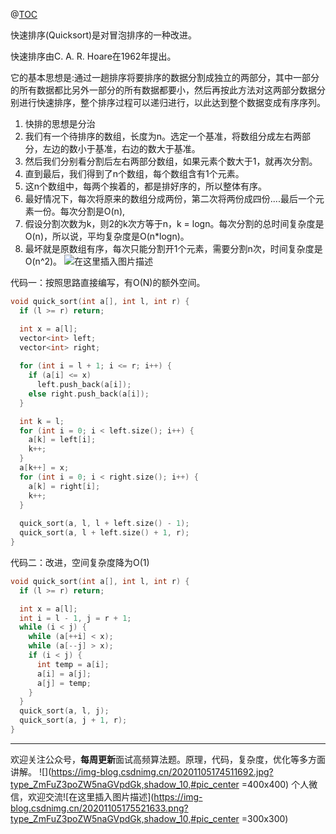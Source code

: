 ﻿@[TOC](面试-----快速排序看这一篇就够了)

快速排序(Quicksort)是对冒泡排序的一种改进。

快速排序由C. A. R. Hoare在1962年提出。

它的基本思想是:通过一趟排序将要排序的数据分割成独立的两部分，其中一部分的所有数据都比另外一部分的所有数据都要小，然后再按此方法对这两部分数据分别进行快速排序，整个排序过程可以递归进行，以此达到整个数据变成有序序列。

1. 快排的思想是分治
2. 我们有一个待排序的数组，长度为n。选定一个基准，将数组分成左右两部分，左边的数小于基准，右边的数大于基准。
3. 然后我们分别看分割后左右两部分数组，如果元素个数大于1，就再次分割。
4. 直到最后，我们得到了n个数组，每个数组含有1个元素。
5. 这n个数组中，每两个挨着的，都是排好序的，所以整体有序。
6. 最好情况下，每次将原来的数组分成两份，第二次将两份成四份....最后一个元素一份。每次分割是O(n),
7. 假设分割次数为k，则2的k次方等于n，k = logn。每次分割的总时间复杂度是O(n)，所以说，平均复杂度是O(n*logn)。
8. 最坏就是原数组有序，每次只能分割开1个元素，需要分割n次，时间复杂度是O(n^2)。
![在这里插入图片描述](https://img-blog.csdnimg.cn/20201105174007551.gif#pic_center)

代码一：按照思路直接编写，有O(N)的额外空间。
```cpp
void quick_sort(int a[], int l, int r) {
  if (l >= r) return;

  int x = a[l];
  vector<int> left;
  vector<int> right;
  
  for (int i = l + 1; i <= r; i++) {
    if (a[i] <= x)
      left.push_back(a[i]);
    else right.push_back(a[i]);
  }

  int k = l;
  for (int i = 0; i < left.size(); i++) {
    a[k] = left[i];
    k++;
  }
  a[k++] = x;
  for (int i = 0; i < right.size(); i++) {
    a[k] = right[i];
    k++;
  }
  
  quick_sort(a, l, l + left.size() - 1);
  quick_sort(a, l + left.size() + 1, r);
}
```


代码二：改进，空间复杂度降为O(1)

```cpp
void quick_sort(int a[], int l, int r) {
  if (l >= r) return;

  int x = a[l];
  int i = l - 1, j = r + 1;
  while (i < j) {
    while (a[++i] < x);
    while (a[--j] > x);
    if (i < j) {
      int temp = a[i];
      a[i] = a[j];
      a[j] = temp;
    }
  }
  quick_sort(a, l, j);
  quick_sort(a, j + 1, r);
}
```


----------------------


欢迎关注公众号，**每周更新**面试高频算法题。原理，代码，复杂度，优化等多方面讲解。
![](https://img-blog.csdnimg.cn/20201105174511692.jpg?type_ZmFuZ3poZW5naGVpdGk,shadow_10,#pic_center =400x400)
个人微信，欢迎交流![在这里插入图片描述](https://img-blog.csdnimg.cn/20201105175521633.png?type_ZmFuZ3poZW5naGVpdGk,shadow_10,#pic_center =300x300)


